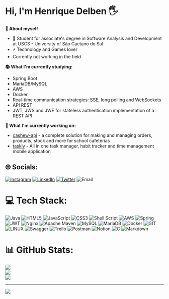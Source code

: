 
# Hi, I'm Henrique Delben 🖐️

**🧑 About myself**

- 🔭 Student for associate's degree in Software Analysis and Development at USCS - University of São Caetano do Sul
- ⚡ Technology and Games lover
- Currently not working in the field

**📚 What I'm currently studying:**
- Spring Boot
- MariaDB/MySQL
- AWS
- Docker
- Real-time communication strategies: SSE, long polling and WebSockets
- API REST
- JWT, JWS and JWE for stateless authentication implementation of a REST API

**👷 What I'm currently working on:**
- [cashew-api](https://github.com/HenriqueDelben/cashew-api) - a complete solution for making and managing orders, products, stock and more for school cafeterias
- [taskly](https://github.com/HenriqueDelben/taskly) - All in one task manager, habit tracker and time management mobile application

## 🌐 Socials:
[![Instagram](https://img.shields.io/badge/Instagram-%23E4405F.svg?logo=Instagram&logoColor=white)](https://instagram.com/rickdelben) [![LinkedIn](https://img.shields.io/badge/LinkedIn-%230077B5.svg?logo=linkedin&logoColor=white)](https://linkedin.com/in/HenriqueDelben) [![Twitter](https://img.shields.io/badge/Twitter-%231DA1F2.svg?logo=Twitter&logoColor=white)](https://twitter.com/scoutzzgod) 
![Email](https://img.shields.io/badge/Gmail-D14836?style=for-the-badge&logo=gmail&logoColor=white)

# 💻 Tech Stack:
![Java](https://img.shields.io/badge/java-%23ED8B00.svg?style=for-the-badge&logo=openjdk&logoColor=white) ![HTML5](https://img.shields.io/badge/html5-%23E34F26.svg?style=for-the-badge&logo=html5&logoColor=white) ![JavaScript](https://img.shields.io/badge/javascript-%23323330.svg?style=for-the-badge&logo=javascript&logoColor=%23F7DF1E) ![CSS3](https://img.shields.io/badge/css3-%231572B6.svg?style=for-the-badge&logo=css3&logoColor=white) ![Shell Script](https://img.shields.io/badge/shell_script-%23121011.svg?style=for-the-badge&logo=gnu-bash&logoColor=white) ![AWS](https://img.shields.io/badge/AWS-%23FF9900.svg?style=for-the-badge&logo=amazon-aws&logoColor=white) ![Spring](https://img.shields.io/badge/spring-%236DB33F.svg?style=for-the-badge&logo=spring&logoColor=white) ![JWT](https://img.shields.io/badge/JWT-black?style=for-the-badge&logo=JSON%20web%20tokens) ![Nginx](https://img.shields.io/badge/nginx-%23009639.svg?style=for-the-badge&logo=nginx&logoColor=white) ![Apache Maven](https://img.shields.io/badge/Apache%20Maven-C71A36?style=for-the-badge&logo=Apache%20Maven&logoColor=white) ![MySQL](https://img.shields.io/badge/mysql-%2300000f.svg?style=for-the-badge&logo=mysql&logoColor=white) ![MariaDB](https://img.shields.io/badge/MariaDB-003545?style=for-the-badge&logo=mariadb&logoColor=white) ![Docker](https://img.shields.io/badge/docker-%230db7ed.svg?style=for-the-badge&logo=docker&logoColor=white) ![GIT](https://img.shields.io/badge/Git-fc6d26?style=for-the-badge&logo=git&logoColor=white) ![LINUX](https://img.shields.io/badge/Linux-FCC624?style=for-the-badge&logo=linux&logoColor=black) ![Swagger](https://img.shields.io/badge/-Swagger-%23Clojure?style=for-the-badge&logo=swagger&logoColor=white) ![Trello](https://img.shields.io/badge/Trello-%23026AA7.svg?style=for-the-badge&logo=Trello&logoColor=white) ![Postman](https://img.shields.io/badge/Postman-FF6C37?style=for-the-badge&logo=postman&logoColor=white) ![Notion](https://img.shields.io/badge/Notion-%23000000.svg?style=for-the-badge&logo=notion&logoColor=white) ![C](https://img.shields.io/badge/c-%2300599C.svg?style=for-the-badge&logo=c&logoColor=white) ![Markdown](https://img.shields.io/badge/markdown-%23000000.svg?style=for-the-badge&logo=markdown&logoColor=white)
# 📊 GitHub Stats:
![](https://github-readme-stats.vercel.app/api?username=HenriqueDelben&theme=dark&hide_border=true&include_all_commits=false&count_private=false)<br/>
![](https://github-readme-streak-stats.herokuapp.com/?user=HenriqueDelben&theme=dark&hide_border=true)<br/>
![](https://github-readme-stats.vercel.app/api/top-langs/?username=HenriqueDelben&theme=dark&hide_border=true&include_all_commits=false&count_private=false&layout=compact)

---
[![](https://visitcount.itsvg.in/api?id=HenriqueDelben&icon=0&color=0)](https://visitcount.itsvg.in)

<!-- Proudly created with GPRM ( https://gprm.itsvg.in ) -->
